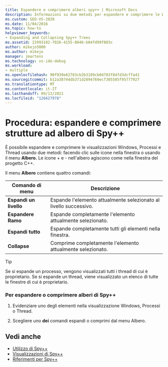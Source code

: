 ```yaml
---
title: Espandere e comprimere alberi spy++ | Microsoft Docs
description: Informazioni su due metodi per espandere e comprimere le Windows, Processi e Thread. È possibile fare clic sulle icone nella finestra o usare il menu Albero.
ms.custom: SEO-VS-2020
ms.date: 11/04/2016
ms.topic: how-to
helpviewer_keywords:
- Expanding and Collapsing Spy++ Trees
ms.assetid: 22993182-7026-4155-8046-b84fd99f803c
author: mikejo5000
ms.author: mikejo
manager: jmartens
ms.technology: vs-ide-debug
ms.workload:
- multiple
ms.openlocfilehash: 90f939e62783cb2b3189cb04783f84fd3dcffa41
ms.sourcegitcommit: b12a38744db371d2894769ecf305585f9577792f
ms.translationtype: MT
ms.contentlocale: it-IT
ms.lasthandoff: 09/13/2021
ms.locfileid: "126627978"
---
```

# <a name="how-to-expand-and-collapse-spy-trees"></a>Procedura: espandere e comprimere strutture ad albero di Spy++
È possibile espandere e comprimere le visualizzazioni Windows, Processi e Thread usando due metodi: facendo clic sulle icone nella finestra o usando il menu **Albero.** Le icone + e - nell'albero agiscono come nella finestra del progetto C++.

 Il menu **Albero** contiene quattro comandi:

|Comando di menu|Descrizione|
|------------------|-----------------|
|**Espandi un livello**|Espande l'elemento attualmente selezionato al livello successivo.|
|**Espandere Ramo**|Espande completamente l'elemento attualmente selezionato.|
|**Espandi tutto**|Espande completamente tutti gli elementi nella finestra.|
|**Collapse**|Comprime completamente l'elemento attualmente selezionato.|

> [!TIP]
> Se si espande un processo, vengono visualizzati tutti i thread di cui è proprietario. Se si espande un thread, viene visualizzato un elenco di tutte le finestre di cui è proprietario.

### <a name="to-expand-or-collapse-spy-trees"></a>Per espandere o comprimere alberi di Spy++

1. Evidenziare uno degli elementi nella visualizzazione Windows, Processi o Thread.

2. Scegliere uno **dei** comandi espandi o comprimi dal menu Albero.

## <a name="see-also"></a>Vedi anche
- [Utilizzo di Spy++](../debugger/using-spy-increment.md)
- [Visualizzazioni di Spy++](../debugger/spy-increment-views.md)
- [Riferimenti per Spy++](../debugger/spy-increment-reference.md)